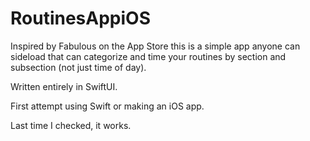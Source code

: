 # RoutinesAppiOS

Inspired by Fabulous on the App Store this is a simple app anyone can sideload that can categorize and time your routines by section and subsection (not just time of day).

Written entirely in SwiftUI.

First attempt using Swift or making an iOS app.

Last time I checked, it works.
